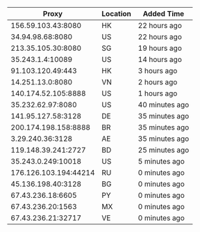 | Proxy | Location | Added Time |
|---------|----------|------------|
| 156.59.103.43:8080 | HK | 22 hours ago |
| 34.94.98.68:8080 | US | 22 hours ago |
| 213.35.105.30:8080 | SG | 19 hours ago |
| 35.243.1.4:10089 | US | 14 hours ago |
| 91.103.120.49:443 | HK | 3 hours ago |
| 14.251.13.0:8080 | VN | 2 hours ago |
| 140.174.52.105:8888 | US | 1 hours ago |
| 35.232.62.97:8080 | US | 40 minutes ago |
| 141.95.127.58:3128 | DE | 35 minutes ago |
| 200.174.198.158:8888 | BR | 35 minutes ago |
| 3.29.240.36:3128 | AE | 35 minutes ago |
| 119.148.39.241:2727 | BD | 25 minutes ago |
| 35.243.0.249:10018 | US | 5 minutes ago |
| 176.126.103.194:44214 | RU | 0 minutes ago |
| 45.136.198.40:3128 | BG | 0 minutes ago |
| 67.43.236.18:6605 | PY | 0 minutes ago |
| 67.43.236.20:1563 | MX | 0 minutes ago |
| 67.43.236.21:32717 | VE | 0 minutes ago |
